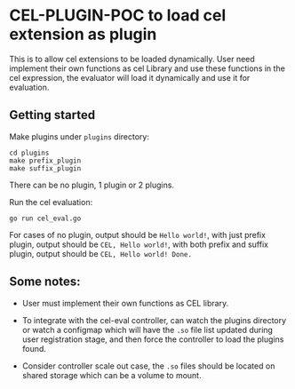 # CEL-PLUGIN-POC to load cel extension as plugin

This is to allow cel extensions to be loaded dynamically. User need implement their own functions as cel Library and use these functions in the cel expression, the evaluator will load it dynamically and use it for evaluation.

## Getting started

Make plugins under `plugins` directory:
```
cd plugins
make prefix_plugin
make suffix_plugin
```
There can be no plugin, 1 plugin or 2 plugins.

Run the cel evaluation:
```
go run cel_eval.go
```

For cases of no plugin, output should be `Hello world!`, with just prefix plugin, output should be `CEL, Hello world!`, with both prefix and suffix plugin, output should be `CEL, Hello world! Done.`

## Some notes:

- User must implement their own functions as CEL library.

- To integrate with the cel-eval controller, can watch the plugins directory or watch a configmap which will have the `.so` file list updated during user registration stage, and then force the controller to load the plugins found.

- Consider controller scale out case, the `.so` files should be located on shared storage which can be a volume to mount.
